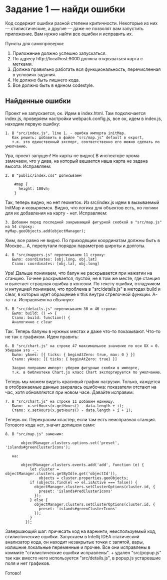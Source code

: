 # Задание 1 — найди ошибки

Код содержит ошибки разной степени критичности. Некоторые из них — стилистические, а другие — даже не позволят вам запустить приложение. Вам нужно найти все ошибки и исправить их.

Пункты для самопроверки:

1. Приложение должно успешно запускаться.
1. По адресу http://localhost:9000 должна открываться карта с метками.
1. Должна правильно работать вся функциональность, перечисленная в условиях задания.
1. Не должно быть лишнего кода.
1. Все должно быть в едином codestyle.

## Найденные ошибки

Проект не запускается, ок. Идем в index.html. Там подключается index.js, проверяем настройки webpack.config.js, все ок, идем в index.js, находим первую ошибку:
   
    1. В "src/index.js", line 1. - ошибка импорта initMap. 
       Как решить: добавить в файле "src/map.js" default в export, 
       т.к. это единственный экспорт, соответственно его можно сделать по умолчанию.

Ура, проект запущен! Но карты не видно( В инспекторе хрома замечаем, что у дива, на который вешается наша карта не задана высота. Исправляем:

    2. В "public/index.css" дописываем 
    
        #map {
          height: 100vh;
        }
Так, теперь видно, но нет геометок. Из src/index.js  идем в вызываемый InitMap и ковыряемся. Видно, что логика для объектов есть, но логики для их добавления на карту - нет. Исправляем:
    
    3. Добавим перед последней закрывающей фигурной скобкой в "src/map.js" на 54 строку:
    myMap.geoObjects.add(objectManager); 
    
Хмм, все равно не видно. По приходящим координатам должны быть в Москве...
А, перепутали порядок параметров широты и долготы.

    4. В "src/mappers.js" переписываем 11 строку:
       Было: coordinates: [obj.long, obj.lat]
       Стало: coordinates: [obj.lat, obj.long]

Ура! Дальше понимаем, что балун не раскрывается при нажатии на станцию.
Точнее раскрывается, пустой, не в том же месте, где станция и вылетает страшная ошибка в консоли. По тексту ошибки, отладчиком и интуицией понимаем, что проблема в "src/details.js" в методах build и clear, в которых идет обращение к this внутри стрелочной функции. А-та-та. Исправляем на обычную:

    5. В "src/details.js" переписываем 30 и 46 строки:
       Было: build: () => { 
       Cтало: build: function() {
       Аналогично с clear

Так. Теперь балуны в нужных местах и даже что-то показывают. Что-то не так с графиком. Идем править:
    
    6. В "src/chart.js" на строке 47 максимальное значение по оси ОХ = 0. Убираем это -_-
       Было: yAxes: [{ ticks: { beginAtZero: true, max: 0 } }]
       Стало: yAxes: [{ ticks: { beginAtZero: true} }]
       
       Заодно поправим импорт: уберем фигурные скобки в импорте, 
       т.к. в библиотеке Chart.js класс Chart экспортируется по умолчанию.

Теперь мы можем видеть красивый график нагрузки. Только, каждется в отображаемые данные закралась ошибочка: показатели отстают на час, хотя обновляются при новом часе. Давайте исправим:
    
    7. В "src/chart.js" на строке 11 добавим единицу.
       Было:  x.setHours(x.getHours() - data.length + i);
       Стало: x.setHours(x.getHours() - data.length + i + 1);
       
Теперь ок. Перекрасим кластер, если там есть неисправная станция. Готового кода нет, значит допишем сами:

    8. В "src/map.js" заменим:
    
           objectManager.clusters.options.set('preset', 'islands#greenClusterIcons');
       
       на:
       
           objectManager.clusters.events.add('add', function (e) {
               let cluster = objectManager.clusters.getById(e.get('objectId')),
                   objects = cluster.properties.geoObjects;
               if (objects.find(el => el.isActive === false)) {
                 objectManager.clusters.setClusterOptions(cluster.id, {
                   preset: 'islands#redClusterIcons'
                 });
               } else {
                 objectManager.clusters.setClusterOptions(cluster.id, {
                   preset: 'islands#greenClusterIcons'
                 });
               }
             });
             


 Завершающий шаг: причесать код на варнинги, неиспользуемый код, стилистические ошибки. Запускаем в Intellij IDEA статический анализатор кода, он находит незакрытые точки с запятой, вары, излишние локальные переменные и прочее. Все они исправлены в коммите "стилистические ошибки исправлены". + удален "src/popup.js" так как вместо него используется "src/details.js", в popup.js устаревшие поля и нет графиков.

 Готово!

